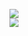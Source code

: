 [![](https://img.shields.io/badge/Made%20With-Github%20Spray-lightgrey.svg?style=for-the-badge&logo=github)](https://github.com/Annihil/github-spray#32109)  
[![](https://i.imgur.com/2DrTn0Z.gif)](https://github.com/Annihil/github-spray)